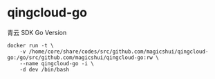 qingcloud-go
============

青云 SDK Go Version


```
docker run -t \
    -v /home/core/share/codes/src/github.com/magicshui/qingcloud-go:/go/src/github.com/magicshui/qingcloud-go:rw \
    --name qingcloud-go -i \
    -d dev /bin/bash 
```